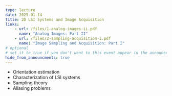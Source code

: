 ```yaml
---
type: lecture
date: 2025-01-14
title: 2D LSI Systems and Image Acquisition
links:
    - url: /files/1-analog-images-ii.pdf
      name: "Analog Images: Part II"
    - url: /files/2-sampling-acquisition-i.pdf
      name: "Image Sampling and Acquisition: Part I"
# optional
# set it to true if you don't want to this event appear in the announcements section
hide_from_announcments: true
---
```

- Orientation estimation
- Characterization of LSI systems
- Sampling theory
- Aliasing problems
